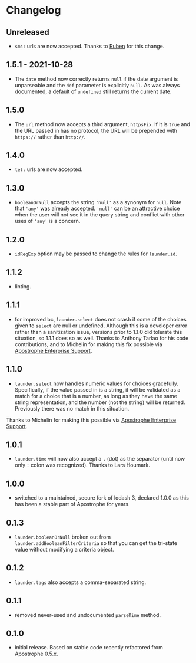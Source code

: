 # Changelog

## Unreleased

* `sms:` urls are now accepted. Thanks to [Ruben](https://github.com/reubendsouza) for this change.

## 1.5.1 - 2021-10-28

* The `date` method now correctly returns `null` if the date argument is unparseable and the `def` parameter is explicitly `null`. As was always documented, a default of `undefined` still returns the current date.

## 1.5.0

* The `url` method now accepts a third argument, `httpsFix`. If it is `true` and the URL passed in has no protocol, the URL will be prepended with `https://` rather than `http://`.

## 1.4.0

* `tel:` urls are now accepted.

## 1.3.0

* `booleanOrNull` accepts the string `'null'` as a synonym for `null`. Note that `'any'` was already accepted. `'null'` can be an attractive choice when the user will not see it in the query string and conflict with other uses of `'any'` is a concern.

## 1.2.0

* `idRegExp` option may be passed to change the rules for `launder.id`.

## 1.1.2

* linting.

## 1.1.1

* for improved bc, `launder.select` does not crash if some of the choices given to `select` are null or undefined. Although this is a developer error rather than a sanitization issue, versions prior to 1.1.0 did tolerate this situation, so 1.1.1 does so as well. Thanks to Anthony Tarlao for his code contributions, and to Michelin for making this fix possible via [Apostrophe Enterprise Support](https://apostrophecms.com/support/enterprise-support).

## 1.1.0

* `launder.select` now handles numeric values for choices gracefully. Specifically, if the value passed in is a string, it will be validated as a match for a choice that is a number, as long as they have the same string representation, and the number (not the string) will be returned. Previously there was no match in this situation.

Thanks to Michelin for making this possible via [Apostrophe Enterprise Support](https://apostrophecms.com/support/enterprise-support).

## 1.0.1

* `launder.time` will now also accept a `.` (dot) as the separator (until now only `:` colon was recognized). Thanks to Lars Houmark.

## 1.0.0

* switched to a maintained, secure fork of lodash 3, declared 1.0.0 as this has been a stable part of Apostrophe for years.

## 0.1.3

* `launder.booleanOrNull` broken out from `launder.addBooleanFilterCriteria` so that you can get the tri-state value without modifying a criteria object.

## 0.1.2

* `launder.tags` also accepts a comma-separated string.

## 0.1.1

* removed never-used and undocumented `parseTime` method.

## 0.1.0

* initial release. Based on stable code recently refactored from Apostrophe 0.5.x.
